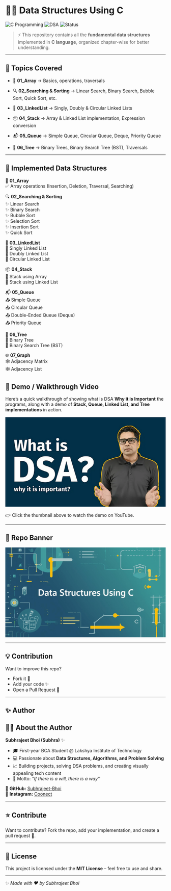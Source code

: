 # 🧑‍💻 Data Structures Using C  

![C Programming](https://img.shields.io/badge/Language-C-blue?style=for-the-badge&logo=c)
![DSA](https://img.shields.io/badge/Data%20Structures-Algorithms-green?style=for-the-badge&logo=hackerrank)
![Status](https://img.shields.io/badge/Status-In%20Progress-yellow?style=for-the-badge&logo=github)

> ⚡ This repository contains all the **fundamental data structures** implemented in **C language**, organized chapter-wise for better understanding.  

---

## 📂 Topics Covered

- 📂 **01_Array** → Basics, operations, traversals 

- 🔍 **02_Searching & Sorting** → Linear Search, Binary Search, Bubble Sort, Quick Sort, etc.  

- 🔗 **03_LinkedList** → Singly, Doubly & Circular Linked Lists  

- 📦 **04_Stack** → Array & Linked List implementation, Expression conversion 

- 📬 **05_Queue** → Simple Queue, Circular Queue, Deque, Priority Queue  

- 🌳 **06_Tree** → Binary Trees, Binary Search Tree (BST), Traversals  

---


## 🚀 Implemented Data Structures  

  

📂 **01_Array**  
✅ Array operations (Insertion, Deletion, Traversal, Searching)  

🔍 **02_Searching & Sorting**  
✨ Linear Search  
✨ Binary Search  
✨ Bubble Sort  
✨ Selection Sort  
✨ Insertion Sort  
✨ Quick Sort  

🔗 **03_LinkedList**  
🔹 Singly Linked List  
🔹 Doubly Linked List  
🔹 Circular Linked List  

📦 **04_Stack**  
📌 Stack using Array  
📌 Stack using Linked List  

📬 **05_Queue**  
📤 Simple Queue  
📤 Circular Queue  
📤 Double-Ended Queue (Deque)  
📤 Priority Queue  

🌳 **06_Tree**  
🌱 Binary Tree  
🌱 Binary Search Tree (BST)  

🌐 **07_Graph**  
🕸️ Adjacency Matrix  
🕸️ Adjacency List  
 





## 🎥 Demo / Walkthrough Video  

Here’s a quick walkthrough of showing what is DSA **Why it is Important** the programs, along with a demo of **Stack, Queue, Linked List, and Tree implementations** in action.  

[![Watch the video](/assets/Image.png)](https://www.youtube.com/watch?v=-iqN6E67HpY)  

👉 Click the thumbnail above to watch the demo on YouTube.  

---

## 📸 Repo Banner  

![Data Structures](/assets/Repo-Image.jpg)  

---

## 💡 Contribution  
Want to improve this repo?  
- Fork it 🍴  
- Add your code ✨  
- Open a Pull Request 🚀  

---

## ✨ Author  
## 👨‍💻 About the Author

**Subhrajeet Bhoi (Subhra)** ✨  
- 🎓 First-year BCA Student @ Lakshya Institute of Technology  
- 💻 Passionate about **Data Structures, Algorithms, and Problem Solving**   
- 📈 Building projects, solving DSA problems, and creating visually appealing tech content  
- 🌟 Motto: *"If there is a will, there is a way"*  

📌 **GitHub:** [Subhrajeet-Bhoi](https://github.com/Subhrajeet-Bhoi)  
📌 **Instagram:** [Coonect](https://www.instagram.com/subhrajeet_bhoi/)  

---

## ⭐ Contribute

Want to contribute? Fork the repo, add your implementation, and create a pull request 🚀.  

---

## 📜 License

This project is licensed under the **MIT License** – feel free to use and share.  

---
✨ *Made with ❤️ by Subhrajeet Bhoi*
